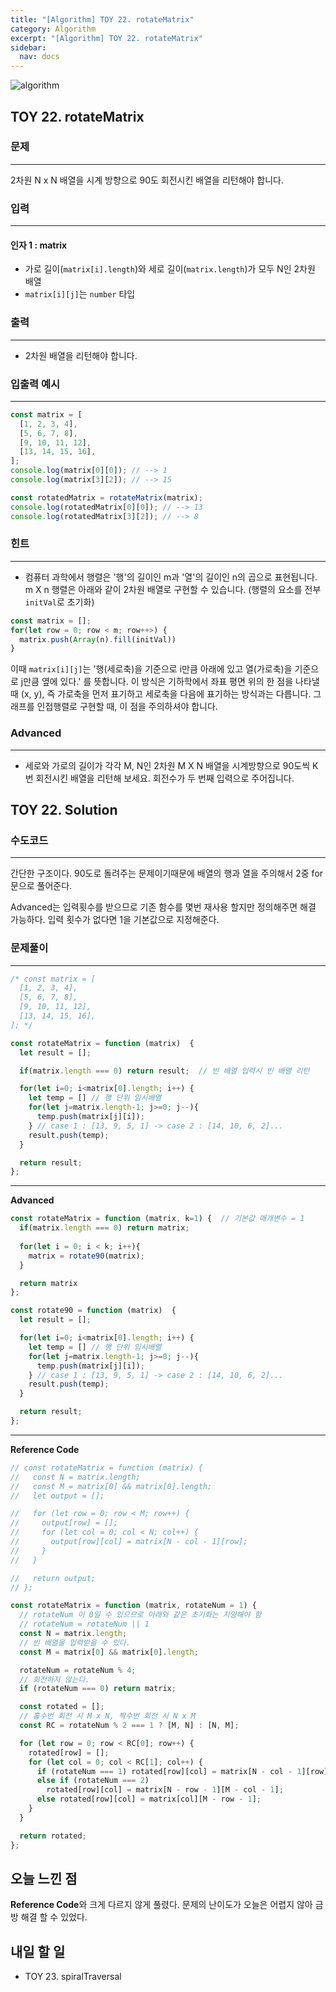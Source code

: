 ```yaml
---
title: "[Algorithm] TOY 22. rotateMatrix"
category: Algorithm
excerpt: "[Algorithm] TOY 22. rotateMatrix"
sidebar:
  nav: docs
---
```


![algorithm](https://user-images.githubusercontent.com/83164003/131701318-f0ff36c4-1fcc-4f21-b978-18a9d8ec3386.jpg)
## TOY 22. rotateMatrix
### 문제
---
2차원 N x N 배열을 시계 방향으로 90도 회전시킨 배열을 리턴해야 합니다.
### 입력
---
#### 인자 1 : matrix
- 가로 길이(`matrix[i].length`)와 세로 길이(`matrix.length`)가 모두 N인 2차원 배열
- `matrix[i][j]`는 `number` 타입

### 출력
---
- 2차원 배열을 리턴해야 합니다.

### 입출력 예시
---
```javascript
const matrix = [
  [1, 2, 3, 4],
  [5, 6, 7, 8],
  [9, 10, 11, 12],
  [13, 14, 15, 16],
];
console.log(matrix[0][0]); // --> 1
console.log(matrix[3][2]); // --> 15

const rotatedMatrix = rotateMatrix(matrix);
console.log(rotatedMatrix[0][0]); // --> 13
console.log(rotatedMatrix[3][2]); // --> 8
```

### 힌트
---
- 컴퓨터 과학에서 행렬은 '행'의 길이인 m과 '열'의 길이인 n의 곱으로 표현됩니다. m X n 행렬은 아래와 같이 2차원 배열로 구현할 수 있습니다. (행렬의 요소를 전부 `initVal`로 초기화)

```javascript
const matrix = [];
for(let row = 0; row < m; row++>) {
  matrix.push(Array(n).fill(initVal))
}
```

이때 `matrix[i][j]`는 '행(세로축)을 기준으로 i만큼 아래에 있고 열(가로축)을 기준으로 j만큼 옆에 있다.' 를 뜻합니다. 이 방식은 기하학에서 좌표 평면 위의 한 점을 나타낼 때 (x, y), 즉 가로축을 먼저 표기하고 세로축을 다음에 표기하는 방식과는 다릅니다. 그래프를 인접행렬로 구현할 때, 이 점을 주의하셔야 합니다.

### Advanced
---

- 세로와 가로의 길이가 각각 M, N인 2차원 M X N 배열을 시계방향으로 90도씩 K번 회전시킨 배열을 리턴해 보세요. 회전수가 두 번째 입력으로 주어집니다.


## TOY 22. Solution
### 수도코드
---
간단한 구조이다. 90도로 돌려주는 문제이기때문에 배열의 행과 열을 주의해서 2중 for문으로 풀어준다. 

Advanced는 입력횟수를 받으므로 기존 함수를 몇번 재사용 할지만 정의해주면 해결 가능하다. 입력 횟수가 없다면 1을 기본값으로 지정해준다.
### 문제풀이
---
```javascript
/* const matrix = [
  [1, 2, 3, 4],
  [5, 6, 7, 8],
  [9, 10, 11, 12],
  [13, 14, 15, 16],
]; */

const rotateMatrix = function (matrix)  {
  let result = [];

  if(matrix.length === 0) return result;  // 빈 배열 입력시 빈 배열 리턴

  for(let i=0; i<matrix[0].length; i++) {
    let temp = [] // 행 단위 임시배열
    for(let j=matrix.length-1; j>=0; j--){
      temp.push(matrix[j][i]);
    } // case 1 : [13, 9, 5, 1] -> case 2 : [14, 10, 6, 2]...
    result.push(temp);
  }

  return result;
};
```
---

**Advanced**

```javascript
const rotateMatrix = function (matrix, k=1) {  // 기본값 매개변수 = 1
  if(matrix.length === 0) return matrix;
  
  for(let i = 0; i < k; i++){ 
    matrix = rotate90(matrix);
  }

  return matrix
};

const rotate90 = function (matrix)  {
  let result = [];

  for(let i=0; i<matrix[0].length; i++) {
    let temp = [] // 행 단위 임시배열
    for(let j=matrix.length-1; j>=0; j--){
      temp.push(matrix[j][i]);
    } // case 1 : [13, 9, 5, 1] -> case 2 : [14, 10, 6, 2]...
    result.push(temp);
  }

  return result;
};
```

--- 

**Reference Code**
```javascript
// const rotateMatrix = function (matrix) {
//   const N = matrix.length;
//   const M = matrix[0] && matrix[0].length;
//   let output = [];

//   for (let row = 0; row < M; row++) {
//     output[row] = [];
//     for (let col = 0; col < N; col++) {
//       output[row][col] = matrix[N - col - 1][row];
//     }
//   }

//   return output;
// };

const rotateMatrix = function (matrix, rotateNum = 1) {
  // rotateNum 이 0일 수 있으므로 아래와 같은 초기화는 지양해야 함
  // rotateNum = rotateNum || 1
  const N = matrix.length;
  // 빈 배열을 입력받을 수 있다.
  const M = matrix[0] && matrix[0].length;

  rotateNum = rotateNum % 4;
  // 회전하지 않는다.
  if (rotateNum === 0) return matrix;

  const rotated = [];
  // 홀수번 회전 시 M x N, 짝수번 회전 시 N x M
  const RC = rotateNum % 2 === 1 ? [M, N] : [N, M];

  for (let row = 0; row < RC[0]; row++) {
    rotated[row] = [];
    for (let col = 0; col < RC[1]; col++) {
      if (rotateNum === 1) rotated[row][col] = matrix[N - col - 1][row];
      else if (rotateNum === 2)
        rotated[row][col] = matrix[N - row - 1][M - col - 1];
      else rotated[row][col] = matrix[col][M - row - 1];
    }
  }

  return rotated;
};
```

## 오늘 느낀 점
**Reference Code**와 크게 다르지 않게 풀렸다. 문제의 난이도가 오늘은 어렵지 않아 금방 해결 할 수 있었다. 

## 내일 할 일
- TOY 23. spiralTraversal
